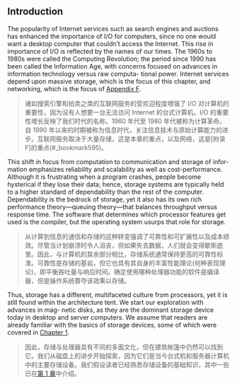 ## Introduction

The popularity of Internet services such as search engines and auctions has enhanced the importance of I/O for computers, since no one would want a desktop computer that couldn’t access the Internet. This rise in importance of I/O is reflected by the names of our times. The 1960s to 1980s were called the Computing Revolution; the period since 1990 has been called the Information Age, with concerns focused on advances in information technology versus raw computa- tional power. Internet services depend upon massive storage, which is the focus of this chapter, and networking, which is the focus of [Appendix F](#_bookmark595).

> 诸如搜索引擎和拍卖之类的互联网服务的受欢迎程度增强了 I/O 对计算机的重要性，因为没有人想要一台无法访问 Internet 的台式计算机。I/O 的重要性增长反映了我们时代的名称。1960 年代至 1980 年代被称为计算革命。自 1990 年以来的时期被称为信息时代，关注信息技术与原始计算能力的进步。互联网服务取决于大量存储，这是本章的重点，以及网络，这是[附录 F]的重点(#\_bookmark595)。

This shift in focus from computation to communication and storage of infor- mation emphasizes reliability and scalability as well as cost-performance. Although it is frustrating when a program crashes, people become hysterical if they lose their data; hence, storage systems are typically held to a higher standard of dependability than the rest of the computer. Dependability is the bedrock of storage, yet it also has its own rich performance theory—queuing theory—that balances throughput versus response time. The software that determines which processor features get used is the compiler, but the operating system usurps that role for storage.

> 从计算到信息的通信和存储的这种转变强调了可靠性和可扩展性以及成本绩效。尽管当计划崩溃时令人沮丧，但如果失去数据，人们就会变得歇斯底里。因此，与计算机的其余部分相比，存储系统通常保持更高的可靠性标准。可靠性是存储的基岩，但它也具有其自身的丰富性能理论(何种表现理论)，即平衡吞吐量与响应时间。确定使用哪种处理器功能的软件是编译器，但是操作系统篡夺该效果以存储。

Thus, storage has a different, multifaceted culture from processors, yet it is still found within the architecture tent. We start our exploration with advances in mag- netic disks, as they are the dominant storage device today in desktop and server computers. We assume that readers are already familiar with the basics of storage devices, some of which were covered in [Chapter 1](#_bookmark2).

> 因此，存储与处理器具有不同的多面文化，但在建筑帐篷中仍然可以找到它。我们从磁盘上的进步开始探索，因为它们是当今台式机和服务器计算机中的主要存储设备。我们假设读者已经熟悉存储设备的基础知识，其中一些已在[第 1 章](#_bookmark2)中介绍。
